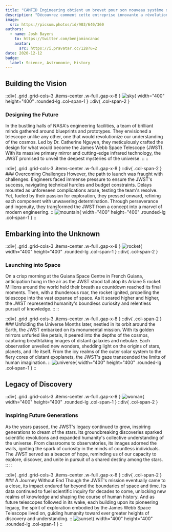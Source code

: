 ```yaml
---
title: "CAMFID Engineering obtient un brevet pour son nouveau système de recyclage"
description: "Découvrez comment cette entreprise innovante a révolutionné l'industrie du recyclage et contribué à la préservation de l'environnement."
image:
  src: https://picsum.photos/id/903/640/360
authors:
  - name: Josh Bayers
    to: https://twitter.com/benjamincanac
    avatar:
      src: https://i.pravatar.cc/128?u=2
date: 2020-12-12
badge:
  label: Science, Astronomie, History
---
```


## Building the Vision

::div{ .grid .grid-cols-3 .items-center .w-full .gap-x-8 }
  ![sky](https://picsum.photos/id/120/400/400){ width="400" height="400" .rounded-lg .col-span-1 }
  ::div{ .col-span-2 }
  ### Designing the Future
  In the bustling halls of NASA's engineering facilities, a team of brilliant minds gathered around blueprints and prototypes. They envisioned a telescope unlike any other, one that would revolutionize our understanding of the cosmos. Led by Dr. Catherine Nguyen, they meticulously crafted the design for what would become the James Webb Space Telescope (JWST). With its massive primary mirror and cutting-edge infrared technology, the JWST promised to unveil the deepest mysteries of the universe.
  ::
::

::div{ .grid .grid-cols-3 .items-center .w-full .gap-x-8 }
  ::div{ .col-span-2 }
    ### Overcoming Challenges
    However, the path to launch was fraught with challenges. Engineers faced immense pressure to ensure the JWST's success, navigating technical hurdles and budget constraints. Delays mounted as unforeseen complications arose, testing the team's resolve. Yet, fueled by their passion for exploration, they pressed onward, refining each component with unwavering determination. Through perseverance and ingenuity, they transformed the JWST from a concept into a marvel of modern engineering.
  ::
  ![mountain](https://picsum.photos/id/235/400/400){ width="400" height="400" .rounded-lg .col-span-1 }
::

## Embarking into the Unknown

::div{ .grid .grid-cols-3 .items-center .w-full .gap-x-8 }
  ![rocket](https://picsum.photos/id/137/400/400){ width="400" height="400" .rounded-lg .col-span-1 }
  ::div{ .col-span-2 }
  ### Launching into Space
  On a crisp morning at the Guiana Space Centre in French Guiana, anticipation hung in the air as the JWST stood tall atop its Ariane 5 rocket. Millions around the world held their breath as countdown reached its final moments. Then, with a thunderous roar, the rocket ignited, propelling the telescope into the vast expanse of space. As it soared higher and higher, the JWST represented humanity's boundless curiosity and relentless pursuit of knowledge.
  ::
::

::div{ .grid .grid-cols-3 .items-center .w-full .gap-x-8 }
  ::div{ .col-span-2 }
    ### Unfolding the Universe
    Months later, nestled in its orbit around the Earth, the JWST embarked on its monumental mission. With its golden mirrors unfurled like petals, it peered into the depths of the cosmos, capturing breathtaking images of distant galaxies and nebulae. Each observation unveiled new wonders, shedding light on the origins of stars, planets, and life itself. From the icy realms of the outer solar system to the fiery cores of distant exoplanets, the JWST's gaze transcended the limits of human imagination.
  ::
  ![universe](https://picsum.photos/id/974/400/400){ width="400" height="400" .rounded-lg .col-span-1 }
::

## Legacy of Discovery

::div{ .grid .grid-cols-3 .items-center .w-full .gap-x-8 }
  ![woman](https://picsum.photos/id/550/400/400){ width="400" height="400" .rounded-lg .col-span-1 }
  ::div{ .col-span-2 }
  ### Inspiring Future Generations
  As the years passed, the JWST's legacy continued to grow, inspiring generations to dream of the stars. Its groundbreaking discoveries sparked scientific revolutions and expanded humanity's collective understanding of the universe. From classrooms to observatories, its images adorned the walls, igniting the spark of curiosity in the minds of countless individuals. The JWST served as a beacon of hope, reminding us of our capacity to explore, discover, and unite in pursuit of a shared destiny among the stars.
  ::
::

::div{ .grid .grid-cols-3 .items-center .w-full .gap-x-8  }
  ::div{ .col-span-2 }
    ### A Journey Without End
    Though the JWST's mission eventually came to a close, its impact endured far beyond the boundaries of space and time. Its data continued to fuel scientific inquiry for decades to come, unlocking new realms of knowledge and shaping the course of human history. And as future telescopes followed in its wake, each building upon its pioneering legacy, the spirit of exploration embodied by the James Webb Space Telescope lived on, guiding humanity toward ever greater heights of discovery and understanding.
  ::
  ![sunset](https://picsum.photos/id/967/400/400){ width="400" height="400" .rounded-lg .col-span-1 }
::
